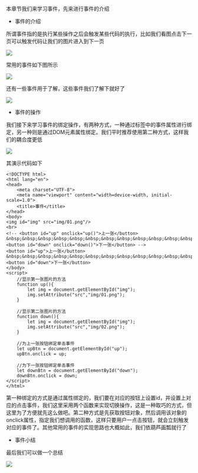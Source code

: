 本章节我们来学习事件，先来进行事件的介绍

- 事件的介绍

所谓事件指的是执行某些操作之后会触发某些代码的执行，比如我们看图点击下一页可以触发代码让我们的图片进入到下一页

![](D:/Rolin的学习笔记/youdaonote-pull/youdaonote/youdaonote-images/WEBRESOURCE40ef05150cfd0290f51c0c901046c6ac.png)

常用的事件如下图所示

![](D:/Rolin的学习笔记/youdaonote-pull/youdaonote/youdaonote-images/WEBRESOURCEe4e63e2dc73f5326e0ea4ed326129cbf.png)

还有一些事件用于了解，这些事件我们了解下就好了

![](D:/Rolin的学习笔记/youdaonote-pull/youdaonote/youdaonote-images/WEBRESOURCEc379a6327599ea0baaec5184998224a0.png)

- 事件的操作

我们接下来学习事件的绑定操作，有两种方式，一种通过标签中的事件属性进行绑定，另一种则是通过DOM元素属性绑定。我们平时推荐使用第二种方式，这样我们的耦合度更低

![](D:/Rolin的学习笔记/youdaonote-pull/youdaonote/youdaonote-images/WEBRESOURCE0ab9cfbe220bc2665dd4b664c691b494.png)

其演示代码如下

```
<!DOCTYPE html>
<html lang="en">
<head>
    <meta charset="UTF-8">
    <meta name="viewport" content="width=device-width, initial-scale=1.0">
    <title>事件</title>
</head>
<body>
<img id="img" src="img/01.png"/>
<br>
<!-- <button id="up" onclick="up()">上一张</button> &nbsp;&nbsp;&nbsp;&nbsp;&nbsp;&nbsp;&nbsp;&nbsp;&nbsp;&nbsp;&nbsp;&nbsp;&nbsp;&nbsp;&nbsp;&nbsp;&nbsp;&nbsp;&nbsp;&nbsp;&nbsp;&nbsp;&nbsp;&nbsp;&nbsp;&nbsp;&nbsp;&nbsp;&nbsp;&nbsp;&nbsp;&nbsp;&nbsp;&nbsp;&nbsp;&nbsp;&nbsp;&nbsp;&nbsp;&nbsp;&nbsp;&nbsp;&nbsp;&nbsp;&nbsp;
<button id="down" onclick="down()">下一张</button> -->
<button id="up">上一张</button> &nbsp;&nbsp;&nbsp;&nbsp;&nbsp;&nbsp;&nbsp;&nbsp;&nbsp;&nbsp;&nbsp;&nbsp;&nbsp;&nbsp;&nbsp;&nbsp;&nbsp;&nbsp;&nbsp;&nbsp;&nbsp;&nbsp;&nbsp;&nbsp;&nbsp;&nbsp;&nbsp;&nbsp;&nbsp;&nbsp;&nbsp;&nbsp;&nbsp;&nbsp;&nbsp;&nbsp;&nbsp;&nbsp;&nbsp;&nbsp;&nbsp;&nbsp;&nbsp;&nbsp;&nbsp;
<button id="down">下一张</button>
</body>
<script>
    //显示第一张图片的方法
    function up(){
        let img = document.getElementById("img");
        img.setAttribute("src","img/01.png");
    }

    //显示第二张图片的方法
    function down(){
        let img = document.getElementById("img");
        img.setAttribute("src","img/02.png");
    }

    //为上一张按钮绑定单击事件
    let upBtn = document.getElementById("up");
    upBtn.onclick = up;

    //为下一张按钮绑定单击事件
    let downBtn = document.getElementById("down");
    downBtn.onclick = down;
</script>
</html>
```

第一种绑定的方式是通过属性绑定的，我们要在对应的按钮上设置id，并设置上对应的点击事件，我们这里采用两个函数来实现切换操作，这是一种取巧的方式，但这里为了方便就先这么做吧。第二种方式是先获取按钮对象，然后调用该对象的onclick属性，指定我们想调用的函数，这样只要用户一点击按钮，就会立刻触发对应的事件了。其他常用的事件的实现思路也大概如此，我们依葫芦画瓢就行了

- 事件小结

最后我们可以做一个总结

![](D:/Rolin的学习笔记/youdaonote-pull/youdaonote/youdaonote-images/WEBRESOURCEe0a9a1be5ed5ddc195efc6c4f29769b9.png)

